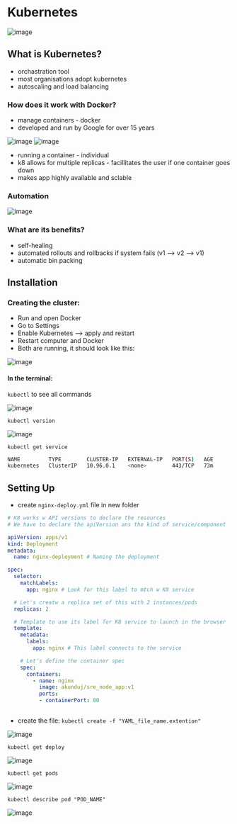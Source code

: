 # Kubernetes

![image](https://user-images.githubusercontent.com/88186581/135876352-bb3b044a-cba2-456d-b76f-a02b274f41af.png)

## What is Kubernetes?

- orchastration tool
- most organisations adopt kubernetes
- autoscaling and load balancing

### How does it work with Docker?

- manage containers - docker
- developed and run by Google for over 15 years

![image](https://user-images.githubusercontent.com/88186581/135854674-21d46186-a46b-45c4-9585-3a2df4f58eb2.png)
![image](https://user-images.githubusercontent.com/88186581/135854776-2257d805-20e7-4aa3-93b2-6f9294321141.png)

- running a container - individual
- k8 allows for multiple replicas - facillitates the user if one container goes down
- makes app highly available and sclable

### Automation

![image](https://user-images.githubusercontent.com/88186581/135855301-3ca1cd63-bbc6-42fb-ba01-033e14735678.png)

### What are its benefits?

- self-healing
- automated rollouts and rollbacks if system fails (v1 --> v2 --> v1)
- automatic bin packing

## Installation

### Creating the cluster:
- Run and open Docker
- Go to Settings
- Enable Kubernetes --> apply and restart
- Restart computer and Docker
- Both are running, it should look like this:

![image](https://user-images.githubusercontent.com/88186581/135873961-49dff8b4-ff11-4d1c-895b-d94080ce03a3.png)

#### In the terminal: 

`kubectl` to see all commands

![image](https://user-images.githubusercontent.com/88186581/135875521-7bf6590e-4997-418e-ad68-3b4afb640af3.png)

`kubectl version`

![image](https://user-images.githubusercontent.com/88186581/135877957-eb27ee74-2b77-443e-8b17-0712c8c3eaed.png)

`kubectl get service`
```bash
NAME         TYPE        CLUSTER-IP   EXTERNAL-IP   PORT(S)   AGE
kubernetes   ClusterIP   10.96.0.1    <none>        443/TCP   73m
```

## Setting Up

- create `nginx-deploy.yml` file in new folder

```yaml
# K8 works w API versions to declare the resources
# We have to declare the apiVersion ans the kind of service/component

apiVersion: apps/v1
kind: Deployment
metadata:
  name: nginx-deployment # Naming the deployment

spec:
  selector:
    matchLabels:
      app: nginx # Look for this label to mtch w K8 service

  # Let's creatw a replica set of this with 2 instances/pods
  replicas: 2

  # Template to use its label for K8 service to launch in the browser
  template:
    metadata:
      labels:
        app: nginx # This label connects to the service

    # Let's define the container spec
    spec:
      containers:
        - name: nginx
          image: akunduj/sre_node_app:v1
          ports:
          - containerPort: 80
          
```
- create the file:
`kubectl create -f "YAML_file_name.extention"`

![image](https://user-images.githubusercontent.com/88186581/135880729-392dee03-a51e-4981-80a3-d2738a65b9d0.png)

`kubectl get deploy`

![image](https://user-images.githubusercontent.com/88186581/135880775-61e64ca3-b678-48d3-bd81-e5c6b8f6be21.png)

`kubectl get pods`

![image](https://user-images.githubusercontent.com/88186581/135880821-c5968c43-7502-486e-99b6-c58604848a49.png)

`kubectl describe pod "POD_NAME"`

![image](https://user-images.githubusercontent.com/88186581/135881406-ab6a95eb-019b-4198-a665-6251dce059e1.png)


